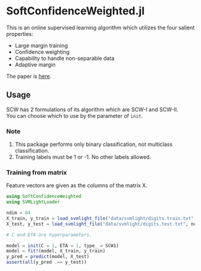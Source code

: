 # SoftConfidenceWeighted.jl
This is an online supervised learning algorithm which utilizes the four salient properties:

* Large margin training
* Confidence weighting
* Capability to handle non-separable data
* Adaptive margin

The paper is [here](http://arxiv.org/pdf/1206.4612v1.pdf).

## Usage
SCW has 2 formulations of its algorithm which are SCW-I and SCW-II.  
You can choose which to use by the parameter of `init`.  

### Note
1. This package performs only binary classification, not multiclass classification.
2. Training labels must be 1 or -1. No other labels allowed.


### Training from matrix
Feature vectors are given as the columns of the matrix X.

```jl
using SoftConfidenceWeighted
using SVMLightLoader

ndim = 64
X_train, y_train = load_svmlight_file("data/svmlight/digits.train.txt", ndim)
X_test, y_test = load_svmlight_file("data/svmlight/digits.test.txt", ndim)

# C and ETA are hyperparameters.

model = init(C = 1, ETA = 1, type_ = SCW1)
model = fit!(model, X_train, y_train)
y_pred = predict(model, X_test)
assert(all(y_pred .== y_test))
```
